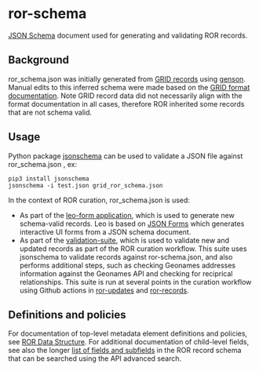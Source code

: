 # ror-schema
[JSON Schema](https://json-schema.org) document used for generating and validating ROR records.

## Background

ror_schema.json was initially generated from [GRID records](https://grid.ac/) using [genson](https://pypi.org/project/genson/). Manual edits to this inferred schema were made based on the [GRID format documentation](https://web.archive.org/web/20220608180205/https://www.grid.ac/format). Note GRID record data did not necessarily align with the format documentation in all cases, therefore ROR inherited some records that are not schema valid.

## Usage

Python package [jsonschema](https://pypi.org/project/jsonschema) can be used to validate a JSON file against ror_schema.json , ex:

    pip3 install jsonschema
    jsonschema -i test.json grid_ror_schema.json

In the context of ROR curation, ror_schema.json is used:

- As part of the [leo-form application](https://github.com/ror-community/leo-form), which is used to generate new schema-valid records. Leo is based on [JSON Forms](https://jsonforms.io/) which generates interactive UI forms from a JSON schema document.
- As part of the [validation-suite](https://github.com/ror-community/validation-suite), which is used to validate new and updated records as part of the ROR curation workflow. This suite uses jsonschema to validate records against ror-schema.json, and also performs additional steps, such as checking Geonames addresses information against the Geonames API and checking for reciprical relationships. This suite is run at several points in the curation workflow using Github actions in [ror-updates](https://github.com/ror-community/ror-updates/tree/master/.github/workflows) and [ror-records](https://github.com/ror-community/ror-records/tree/main/.github/workflows).


## Definitions and policies

For documentation of top-level metadata element definitions and policies, see [ROR Data Structure](https://ror.readme.io/docs/ror-data-structure). For additional documentation of child-level fields, see also the longer [list of fields and subfields](https://ror.readme.io/docs/advanced-search#available-fields) in the ROR record schema that can be searched using the API advanced search. 
